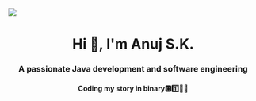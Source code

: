 <!--
<p align="center">
  <img src="https://user-images.githubusercontent.com/74038190/225813708-98b745f2-7d22-48cf-9150-083f1b00d6c9.gif" width="100%" alt="Banner"/>
</p>
-->

<img src="https://user-images.githubusercontent.com/58959408/232639433-cb0aea21-66f0-4508-a771-85e2089c5a87.gif" style="max-width: 100%; display: inline-block;" data-target="animated-image.originalImage">

<h1 align="center">Hi 👋, I'm Anuj S.K.</h1>
<h3 align="center">A passionate Java development and software engineering</h3>
<h4 align="center">Coding my story in binary🅾️1️⃣👨‍💻<h4>
